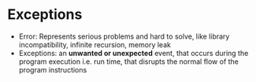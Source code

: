 # Exceptions
- Error: Represents serious problems and hard to solve, like library incompatibility, infinite recursion, memory leak
- Exceptions: an **unwanted or unexpected** event, that occurs during the program execution i.e. run time, that disrupts the normal flow of the program instructions
